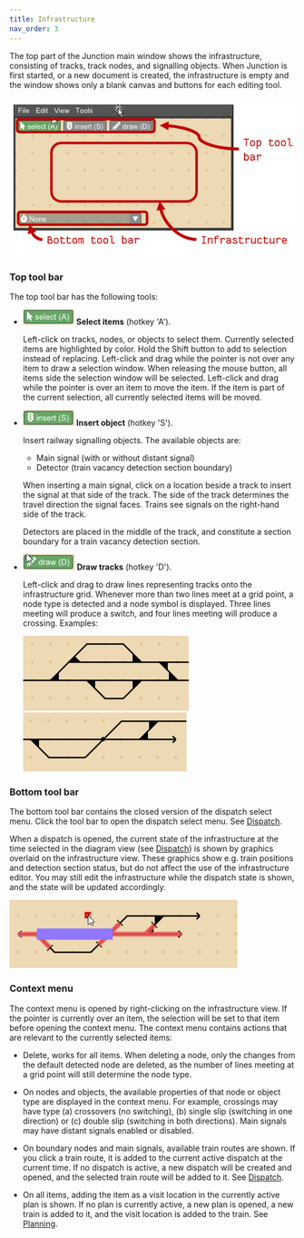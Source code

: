 ```yaml
---
title: Infrastructure
nav_order: 3
---
```


The top part of the Junction main window shows the infrastructure, consisting of tracks, track nodes, and 
signalling objects. When Junction is first started, or a new document is created, the infrastructure
is empty and the window shows only a blank canvas and buttons for each editing tool.

![Empty infrastructure view](imgs/inf_edit_overview_1.png)

### Top tool bar

The top tool bar has the following tools:

 * ![select tool](imgs/inf_select_1.png) **Select items** (hotkey 'A'). 

    Left-click on tracks, nodes, or objects to select them. Currently selected items 
    are highlighted by color. Hold the Shift button to add to selection instead of replacing.
    Left-click and drag while the pointer is not over any item to draw a selection window. When
    releasing the mouse button, all items side the selection window will be selected.
    Left-click and drag while the pointer is over an item to move the item. If the
    item is part of the current selection, all currently selected items will be moved.

 * ![insert tool](imgs/inf_insert_1.png) **Insert object** (hotkey 'S').

    Insert railway signalling objects. The available objects are:

      * Main signal (with or without distant signal)
      * Detector (train vacancy detection section boundary)

    When inserting a main signal, click on a location beside a track to insert the 
    signal at that side of the track. The side of the track determines the travel direction 
    the signal faces. Trains see signals on the right-hand side of the track.

    Detectors are placed in the middle of the track, and constitute a section boundary 
    for a train vacancy detection section.

 * ![draw tool](imgs/inf_draw_tool_1.png) **Draw tracks** (hotkey 'D').

    Left-click and drag to draw lines representing tracks onto the infrastructure grid. 
    Whenever more than two lines meet at a grid point, a node type is detected and a node 
    symbol is displayed. Three lines meeting will produce a switch, and four lines
    meeting will produce a crossing. Examples:

   ![switch](imgs/inf_switch_1.png) ![crossing](imgs/inf_crossing_1.png) 


### Bottom tool bar

The bottom tool bar contains the closed version of the dispatch select menu. Click the tool bar
to open the dispatch select menu. See [Dispatch](dispatch.md).

When a dispatch is opened, the current state of the infrastructure at the time selected in the
diagram view (see [Dispatch](dispatch.md)) is shown by graphics overlaid on the 
infrastructure view. These graphics show e.g. train positions and detection section 
status, but do not affect the use of the infrastructure editor. You may
still edit the infrastructure while the dispatch state is shown, and the state will be 
updated accordingly.

![infrastructure state](imgs/inf_state_1.png)


### Context menu

The context menu is opened by right-clicking on the infrastructure view. 
If the pointer is currently over an item, the selection will be set to that item before opening
the context menu.
The context menu contains actions that are relevant to the currently selected items:

 * Delete, works for all items. When deleting a node, only the changes from the default
   detected node are deleted, as the number of lines meeting at a grid point will still 
   determine the node type.

 * On nodes and objects, the available properties of that node or object type are displayed
   in the context menu. For example, crossings may have type (a) crossovers (no switching), (b) single slip
   (switching in one direction) or (c) double slip (switching in both directions).
   Main signals may have distant signals enabled or disabled.

 * On boundary nodes and main signals, available train routes are shown. 
   If you click a train route, it is added to the current active dispatch at
   the current time. If no dispatch is active, a new dispatch will be created and opened, 
   and the selected train route will be added to it. See [Dispatch](dispatch.md).

 * On all items, adding the item as a visit location in the currently active plan is shown.
   If no plan is currently active, a new plan is opened, a new train is added to it, and the
   visit location is added to the train. See [Planning](planning.md).





